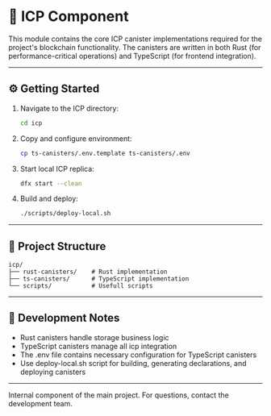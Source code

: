 # 🔧 ICP Component
This module contains the core ICP canister implementations required for the project's blockchain functionality. The canisters are written in both Rust (for performance-critical operations) and TypeScript (for frontend integration).

---

## ⚙️ Getting Started
1. Navigate to the ICP directory:
    ```bash
    cd icp
    ```
2. Copy and configure environment:
    ```bash
    cp ts-canisters/.env.template ts-canisters/.env
    ```
3. Start local ICP replica:
    ```bash
    dfx start --clean
    ```
4. Build and deploy:
    ```bash
    ./scripts/deploy-local.sh
    ```

---

## 📁 Project Structure
```
icp/
├── rust-canisters/    # Rust implementation
├── ts-canisters/      # TypeScript implementation
└── scripts/           # Usefull scripts
```

---

## 🔨 Development Notes
- Rust canisters handle storage business logic
- TypeScript canisters manage all icp integration
- The .env file contains necessary configuration for TypeScript canisters
- Use deploy-local.sh script for building, generating declarations, and deploying canisters

---

Internal component of the main project. For questions, contact the development team.
